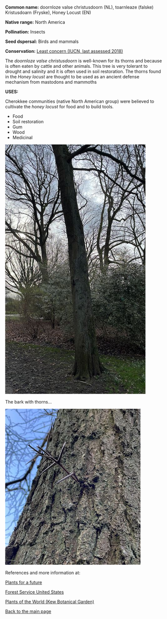 **Common name:** doornloze valse christusdoorn (NL), toarnleaze (falske) Kristusdoarn (Fryske), Honey Locust (EN)


<!--more-->
**Native range:** North America

**Pollination:** Insects

**Seed dspersal:** Birds and mammals

**Conservation:** [Least concern (IUCN, last assessed 2018)](https://www.iucnredlist.org/species/62026061/62026063)

The _doornloze valse christusdoorn_ is well-known for its thorns and because is often eaten by cattle and other animals. This tree is very tolerant to drought and salinity and it is often used in soil restoration. The thorns found in the _Honey locust_ are thought to be used as an ancient defense mechanism from mastodons and mammoths

**USES:**

Cherokkee communities (native North American group) were believed to cultivate the _honey locust_ for food and to build tools.

- Food
- Soil restoration
- Gum
- Wood
- Medicinal

![Gleditsia triacanthos](https://raw.githubusercontent.com/carolxgl/TreeLibrary/gh-pages/images/gletri.jpeg)

The bark with thorns...

![Gleditsia triacanthos](https://raw.githubusercontent.com/carolxgl/TreeLibrary/gh-pages/images/gletriB.jpeg)

References and more information at:

[Plants for a future](https://pfaf.org/user/Plant.aspx?LatinName=Gleditsia+triacanthos)

[Forest Service United States](https://www.srs.fs.usda.gov/pubs/misc/ag_654/volume_2/gleditsia/triacanthos.htm)

[Plants of the World (Kew Botanical Garden)](https://powo.science.kew.org/taxon/urn:lsid:ipni.org:names:110723-2)

[Back to the main page](https://carolxgl.github.io/TreeLibrary/)
